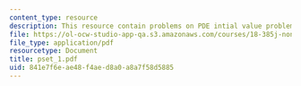 ```yaml
---
content_type: resource
description: This resource contain problems on PDE intial value problem.
file: https://ol-ocw-studio-app-qa.s3.amazonaws.com/courses/18-385j-nonlinear-dynamics-and-chaos-fall-2004/841e7f6eae48f4aed8a0a8a7f58d5885_pset_1.pdf
file_type: application/pdf
resourcetype: Document
title: pset_1.pdf
uid: 841e7f6e-ae48-f4ae-d8a0-a8a7f58d5885
---
```


